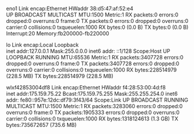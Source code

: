 eno1      Link encap:Ethernet  HWaddr 38:d5:47:af:52:e4  
          UP BROADCAST MULTICAST  MTU:1500  Metric:1
          RX packets:0 errors:0 dropped:0 overruns:0 frame:0
          TX packets:0 errors:0 dropped:0 overruns:0 carrier:0
          collisions:0 txqueuelen:1000 
          RX bytes:0 (0.0 B)  TX bytes:0 (0.0 B)
          Interrupt:20 Memory:fb200000-fb220000 

lo        Link encap:Local Loopback  
          inet addr:127.0.0.1  Mask:255.0.0.0
          inet6 addr: ::1/128 Scope:Host
          UP LOOPBACK RUNNING  MTU:65536  Metric:1
          RX packets:3407728 errors:0 dropped:0 overruns:0 frame:0
          TX packets:3407728 errors:0 dropped:0 overruns:0 carrier:0
          collisions:0 txqueuelen:1000 
          RX bytes:228514979 (228.5 MB)  TX bytes:228514979 (228.5 MB)

wlxf42853004df8 Link encap:Ethernet  HWaddr f4:28:53:00:4d:f8  
          inet addr:175.159.75.22  Bcast:175.159.75.255  Mask:255.255.254.0
          inet6 addr: fe80::957e:12dc:df79:3f43/64 Scope:Link
          UP BROADCAST RUNNING MULTICAST  MTU:1500  Metric:1
          RX packets:3283060 errors:0 dropped:0 overruns:0 frame:0
          TX packets:1905333 errors:0 dropped:0 overruns:0 carrier:0
          collisions:0 txqueuelen:1000 
          RX bytes:1318124613 (1.3 GB)  TX bytes:735672657 (735.6 MB)

